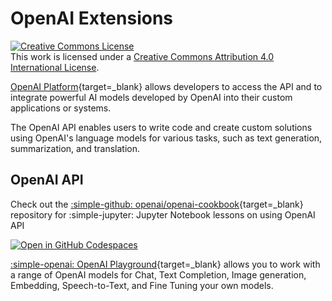 # OpenAI Extensions

<a rel="license" href="http://creativecommons.org/licenses/by/4.0/"><img alt="Creative Commons License" style="border-width:0" src="https://i.creativecommons.org/l/by/4.0/88x31.png" /></a><br />This work is licensed under a <a rel="license" href="http://creativecommons.org/licenses/by/4.0/">Creative Commons Attribution 4.0 International License</a>.


[OpenAI Platform](https://platform.openai.com){target=_blank} allows developers to access the API and to integrate powerful AI models developed by OpenAI into their custom applications or systems. 

The OpenAI API enables users to write code and create custom solutions using OpenAI's language models for various tasks, such as text generation, summarization, and translation.

## OpenAI API

Check out the [:simple-github: openai/openai-cookbook](https://github.com/openai/openai-cookbook){target=_blank} repository for :simple-jupyter: Jupyter Notebook lessons on using OpenAI API

[![Open in GitHub Codespaces](https://github.com/codespaces/badge.svg)](https://github.com/codespaces/new?hide_repo_select=true&ref=main&repo=468576060&machine=basicLinux32gb&location=EastUs)

[:simple-openai: OpenAI Playground](https://platform.openai.com/playground){target=_blank} allows you to work with a range of OpenAI models for Chat, Text Completion, Image generation, Embedding, Speech-to-Text, and Fine Tuning your own models.